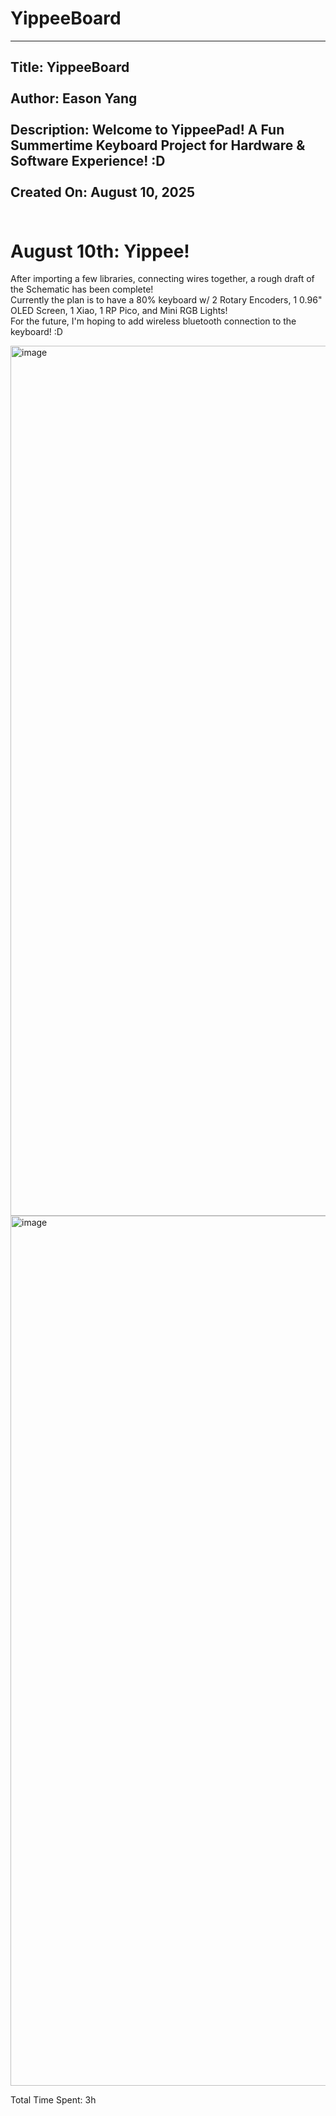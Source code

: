 # YippeeBoard

---
Title: YippeeBoard <br><br>
Author: Eason Yang <br><br>
Description: Welcome to YippeePad! A Fun Summertime Keyboard Project for Hardware & Software Experience! :D <br><br>
Created On: August 10, 2025 <br><br>
---

# August 10th: Yippee! 

After importing a few libraries, connecting wires together, a rough draft of the Schematic has been complete! <br>
Currently the plan is to have a 80% keyboard w/ 2 Rotary Encoders, 1 0.96" OLED Screen, 1 Xiao, 1 RP Pico, and Mini RGB Lights! <br>
For the future, I'm hoping to add wireless bluetooth connection to the keyboard! :D

<img width="2560" height="1392" alt="image" src="https://github.com/user-attachments/assets/d3fcaab5-23ab-411a-8f89-0b080e8e1597" />
<img width="2560" height="1392" alt="image" src="https://github.com/user-attachments/assets/3b2d2a1c-05f7-4481-bb18-78eee17ac5cc" />

Total Time Spent: 3h
